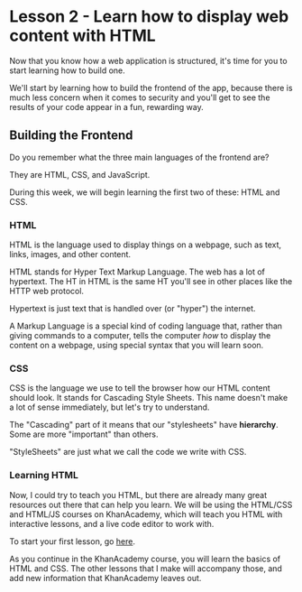 # Lesson 2 - Learn how to display web content with HTML
Now that you know how a web application is structured, it's time for you to start learning how to build one.

We'll start by learning how to build the frontend of the app, because there is much less concern when it comes to security and you'll get to see the results of your code appear in a fun, rewarding way. 

## Building the Frontend
Do you remember what the three main languages of the frontend are?

They are HTML, CSS, and JavaScript. 

During this week, we will begin learning the first two of these: HTML and CSS.

### HTML
HTML is the language used to display things on a webpage, such as text, links, images, and other content.

HTML stands for Hyper Text Markup Language.
The web has a lot of hypertext. The HT  in HTML is the same HT you'll see in other places like the HTTP web protocol.

Hypertext is just text that is handled over (or "hyper") the internet.

A Markup Language is a special kind of coding language that, rather than giving commands to a computer, tells the computer *how* to display the content on a webpage, using special syntax that you will learn soon.

### CSS
CSS is the language we use to tell the browser how our HTML content should look. It stands for Cascading Style Sheets. This name doesn't make a lot of sense immediately, but let's try to understand.

The "Cascading" part of it means that our "stylesheets" have __hierarchy__. Some are more "important" than others.

"StyleSheets" are just what we call the code we write with CSS.

### Learning HTML
Now, I could try to teach you HTML, but there are already many great resources out there that can help you learn. We will be using the HTML/CSS and HTML/JS courses on KhanAcademy, which will teach you HTML with interactive lessons, and a live code editor to work with.

To start your first lesson, go [here](https://www.khanacademy.org/computing/computer-programming/html-css/intro-to-html/v/making-webpages-intro).

As you continue in the KhanAcademy course, you will learn the basics of HTML and CSS. The other lessons that I make will accompany those, and add new information that KhanAcademy leaves out.
